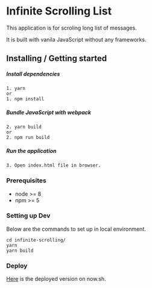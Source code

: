 
# Infinite Scrolling List

This application is for scroling long list of messages. 

It is built with vanila JavaScript without any frameworks.


## Installing / Getting started

##### Install dependencies
```
1. yarn 
or 
1. npm install
```

##### Bundle JavaScript with webpack
```
2. yarn build
or 
2. npm run build
```

##### Run the application
```
3. Open index.html file in browser.
```

### Prerequisites

- node >= 8
- npm >= 5

### Setting up Dev

Below are the commands to set up in local environment. 
```shell
cd infinite-scrolling/
yarn
yarn build
```
 
### Deploy

[Here](https://tinyurl.com/tsfd9a6) is the deployed version on now.sh.

